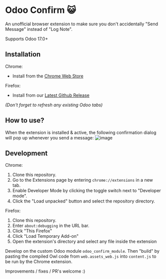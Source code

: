 # Odoo Confirm 😺
An unofficial browser extension to make sure you don't accidentally "Send Message" instead of "Log Note".

Supports Odoo 17.0+

## Installation
Chrome:
- Install from the [Chrome Web Store](https://chromewebstore.google.com/detail/odoo-confirm/nbgpibhiphkbaphjdaejedjbajaccacb)

Firefox:
- Install from our [Latest Github Release](https://github.com/hahu-odoo/odoo-confirm/releases/download/1.0.2/odoo-confirm-1.0.2.xpi)

_(Don't forget to refresh any existing Odoo tabs)_

## How to use?
When the extension is installed & active, the following confirmation dialog will pop up whenever you send a message:
![image](https://github.com/user-attachments/assets/c4e6d1cc-9df4-46a7-8dcd-b72d54516cce)

## Development
Chrome:
1. Clone this repository.
2. Go to the Extensions page by entering `chrome://extensions` in a new tab.
3. Enable Developer Mode by clicking the toggle switch next to "Developer mode".
4. Click the "Load unpacked" button and select the repository directory.

Firefox:
1. Clone this repository.
2. Enter `about:debugging` in the URL bar.
3. Click "This Firefox"
4. Click "Load Temporary Add-on"
5. Open the extension's directory and select any file inside the extension

Develop on the custom Odoo module `odoo_confirm_module`.
Then "build" by pasting the compiled Owl code from `web.assets_web.js` into `content.js` to be run by the Chrome extension.

Improvements / fixes / PR's welcome :)
